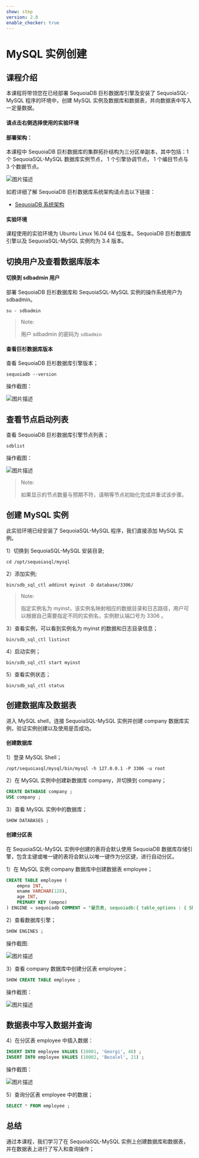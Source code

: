 ```yaml
---
show: step
version: 2.0
enable_checker: true
---
```

# MySQL 实例创建

## 课程介绍

本课程将带领您在已经部署 SequoiaDB 巨杉数据库引擎及安装了 SequoiaSQL-MySQL 程序的环境中，创建 MySQL 实例及数据库和数据表，并向数据表中写入一定量数据。

#### 请点击右侧选择使用的实验环境

#### 部署架构：

本课程中 SequoiaDB 巨杉数据库的集群拓扑结构为三分区单副本，其中包括：1 个 SequoiaSQL-MySQL 数据库实例节点， 1 个引擎协调节点， 1 个编目节点与 3 个数据节点。

![图片描述](https://doc.shiyanlou.com/courses/1469/1207281/8d88e6faed223a26fcdc66fa2ef8d3c5)

如若详细了解 SequoiaDB 巨杉数据库系统架构请点击以下链接：
* [SequoiaDB 系统架构](http://doc.sequoiadb.com/cn/sequoiadb-cat_id-1519649201-edition_id-0)

#### 实验环境

课程使用的实验环境为 Ubuntu Linux 16.04 64 位版本。SequoiaDB 巨杉数据库引擎以及 SequoiaSQL-MySQL 实例均为 3.4 版本。


## 切换用户及查看数据库版本

#### 切换到 sdbadmin 用户

部署 SequoiaDB 巨杉数据库和 SequoiaSQL-MySQL 实例的操作系统用户为 sdbadmin。

```shell
su - sdbadmin
```
>Note:
>
>用户 sdbadmin 的密码为 `sdbadmin`

#### 查看巨杉数据库版本

查看 SequoiaDB 巨杉数据库引擎版本；

```shell
sequoiadb --version
```
操作截图：

![图片描述](https://doc.shiyanlou.com/courses/1469/1207281/b4082b0d6d6bdf89d229aa713a53759d)


## 查看节点启动列表

查看 SequoiaDB 巨杉数据库引擎节点列表；

```shell
sdblist 
```

操作截图：

![图片描述](https://doc.shiyanlou.com/courses/1469/1207281/02fcaa58ac27e91688ead137fa748d6e)

>Note:
>
>如果显示的节点数量与预期不符，请稍等节点初始化完成并重试该步骤。



## 创建 MySQL 实例

此实验环境已经安装了 SequoiaSQL-MySQL 程序，我们直接添加 MySQL 实例。

1）切换到 SequoiaSQL-MySQL 安装目录;

```shell
cd /opt/sequoiasql/mysql
```

2）添加实例;

```shell
bin/sdb_sql_ctl addinst myinst -D database/3306/
```

>Note:
>
> 指定实例名为 myinst，该实例名映射相应的数据目录和日志路径，用户可以根据自己需要指定不同的实例名，实例默认端口号为 3306 。

3）查看实例，可以看到实例名为 myinst 的数据和日志目录信息；

```shell
bin/sdb_sql_ctl listinst
```

4）启动实例；

```shell
bin/sdb_sql_ctl start myinst
```

5）查看实例状态；

```shell
bin/sdb_sql_ctl status
```

## 创建数据库及数据表

进入 MySQL shell，连接 SequoiaSQL-MySQL 实例并创建 company 数据库实例，验证实例创建以及使用是否成功。

#### 创建数据库

1）登录 MySQL Shell；

```shell
/opt/sequoiasql/mysql/bin/mysql -h 127.0.0.1 -P 3306 -u root
```

2）在 MySQL 实例中创建新数据库 company，并切换到 company；

```sql
CREATE DATABASE company ;
USE company ;
```

3）查看 MySQL 实例中的数据库；

```sql
SHOW DATABASES ;
```

#### 创建分区表

在 SequoiaSQL-MySQL 实例中创建的表将会默认使用 SequoiaDB 数据库存储引擎，包含主键或唯一键的表将会默认以唯一键作为分区键，进行自动分区。

1）在 MySQL 实例 company 数据库中创建数据表 employee；

```sql
CREATE TABLE employee (
	empno INT,
	ename VARCHAR(128),
	age INT,
	PRIMARY KEY (empno)
) ENGINE = sequoiadb COMMENT = "雇员表, sequoiadb:{ table_options : { ShardingKey : { 'empno' : 1 } , ShardingType : 'hash' , 'Compressed' : true , 'CompressionType' : 'lzw' , 'AutoSplit' : true , 'EnsureShardingIndex' : false } }" ;
```

2）查看数据库引擎；

```sql
SHOW ENGINES ;
```

操作截图:  

![图片描述](https://doc.shiyanlou.com/courses/1540/1207281/d2caef2b1c019578ea0f2d211678ea01)

3）查看 company 数据库中创建分区表 employee；

```sql
SHOW CREATE TABLE employee ;
```

操作截图：

![图片描述](https://doc.shiyanlou.com/courses/1540/1207281/9234e051cb07f00ff82c8ad8245610cf-0)



## 数据表中写入数据并查询

4）在分区表 employee 中插入数据：
```sql
INSERT INTO employee VALUES (10001, 'Georgi', 48) ;
INSERT INTO employee VALUES (10002, 'Bezalel', 21) ;
```

操作截图：

![图片描述](https://doc.shiyanlou.com/courses/1540/1207281/33d20f44d4f70ad15132164cdb2ca6f9-0)

5）查询分区表 employee 中的数据；
```sql
SELECT * FROM employee ;
```


## 总结
通过本课程，我们学习了在 SequoiaSQL-MySQL 实例上创建数据库和数据表，并在数据表上进行了写入和查询操作；
